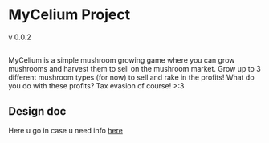 # MyCelium Project
v 0.0.2
##
MyCelium is a simple mushroom growing game where you can grow mushrooms and harvest them to sell on the mushroom market. Grow up to 3 different mushroom types (for now) to sell and rake in the profits! What do you do with these profits? Tax evasion of course! >:3
## Design doc
Here u go in case u need info [here](https://docs.google.com/document/d/1VLlufvb0qlsDcns89TV0bQDuNlRFeqMS7Po3jzl9oss/edit?tab=t.0#heading=h.2cmq9xgn5xpi)
